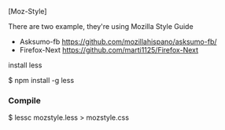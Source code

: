 [Moz-Style]

There are two example, they're using Mozilla Style Guide

* Asksumo-fb https://github.com/mozillahispano/asksumo-fb/
* Firefox-Next https://github.com/marti1125/Firefox-Next

install less

$ npm install -g less

### Compile

$ lessc mozstyle.less > mozstyle.css

